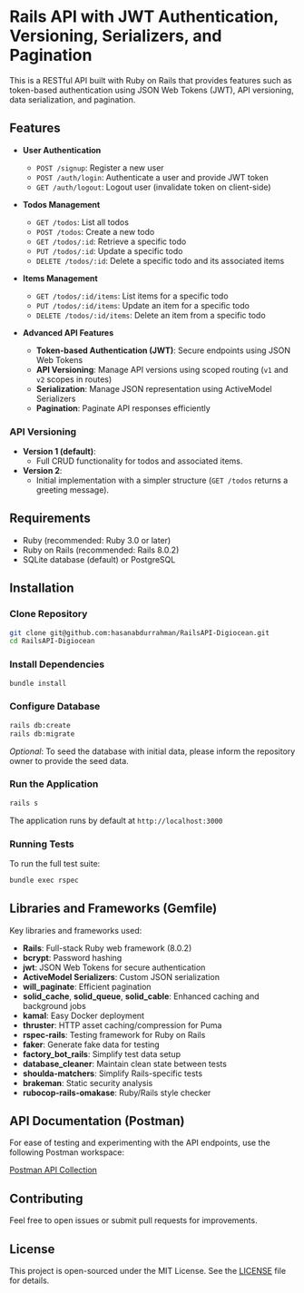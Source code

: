 # Rails API with JWT Authentication, Versioning, Serializers, and Pagination

This is a RESTful API built with Ruby on Rails that provides features such as token-based authentication using JSON Web Tokens (JWT), API versioning, data serialization, and pagination.

## Features

- **User Authentication**

  - `POST /signup`: Register a new user
  - `POST /auth/login`: Authenticate a user and provide JWT token
  - `GET /auth/logout`: Logout user (invalidate token on client-side)

- **Todos Management**

  - `GET /todos`: List all todos
  - `POST /todos`: Create a new todo
  - `GET /todos/:id`: Retrieve a specific todo
  - `PUT /todos/:id`: Update a specific todo
  - `DELETE /todos/:id`: Delete a specific todo and its associated items

- **Items Management**

  - `GET /todos/:id/items`: List items for a specific todo
  - `PUT /todos/:id/items`: Update an item for a specific todo
  - `DELETE /todos/:id/items`: Delete an item from a specific todo

- **Advanced API Features**

  - **Token-based Authentication (JWT)**: Secure endpoints using JSON Web Tokens
  - **API Versioning**: Manage API versions using scoped routing (`v1` and `v2` scopes in routes)
  - **Serialization**: Manage JSON representation using ActiveModel Serializers
  - **Pagination**: Paginate API responses efficiently

### API Versioning

- **Version 1 (default)**:
  - Full CRUD functionality for todos and associated items.
- **Version 2**:
  - Initial implementation with a simpler structure (`GET /todos` returns a greeting message).

## Requirements

- Ruby (recommended: Ruby 3.0 or later)
- Ruby on Rails (recommended: Rails 8.0.2)
- SQLite database (default) or PostgreSQL

## Installation

### Clone Repository

```bash
git clone git@github.com:hasanabdurrahman/RailsAPI-Digiocean.git
cd RailsAPI-Digiocean
```

### Install Dependencies

```bash
bundle install
```

### Configure Database

```bash
rails db:create
rails db:migrate
```

*Optional*: To seed the database with initial data, please inform the repository owner to provide the seed data.

### Run the Application

```bash
rails s
```

The application runs by default at `http://localhost:3000`

### Running Tests

To run the full test suite:

```bash
bundle exec rspec
```

## Libraries and Frameworks (Gemfile)

Key libraries and frameworks used:

- **Rails**: Full-stack Ruby web framework (8.0.2)
- **bcrypt**: Password hashing
- **jwt**: JSON Web Tokens for secure authentication
- **ActiveModel Serializers**: Custom JSON serialization
- **will_paginate**: Efficient pagination
- **solid_cache**, **solid_queue**, **solid_cable**: Enhanced caching and background jobs
- **kamal**: Easy Docker deployment
- **thruster**: HTTP asset caching/compression for Puma
- **rspec-rails**: Testing framework for Ruby on Rails
- **faker**: Generate fake data for testing
- **factory_bot_rails**: Simplify test data setup
- **database_cleaner**: Maintain clean state between tests
- **shoulda-matchers**: Simplify Rails-specific tests
- **brakeman**: Static security analysis
- **rubocop-rails-omakase**: Ruby/Rails style checker

## API Documentation (Postman)

For ease of testing and experimenting with the API endpoints, use the following Postman workspace:

[Postman API Collection](https://hasan-1906.postman.co/workspace/RailsAPI_Digiocean~9f726aa0-c922-47d7-bd51-c0bfb415db5e/)

## Contributing

Feel free to open issues or submit pull requests for improvements.

## License

This project is open-sourced under the MIT License. See the [LICENSE](LICENSE) file for details.


